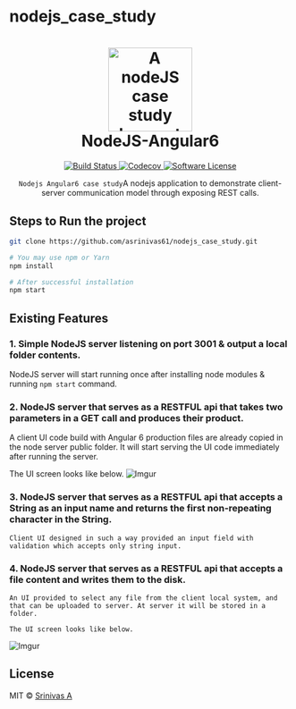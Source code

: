 # nodejs_case_study

<h1 align="center">
	<img height="150" src="https://cdn.rawgit.com/asrinivas61/nodejs_case_study/master/logo.svg" alt="A nodeJS case study demonstration project" />
	<br> NodeJS-Angular6
</h1>
<p align="center">
	<a href="https://travis-ci.org/asrinivas61/nodejs_case_study">
		<img src="https://cdn.rawgit.com/asrinivas61/nodejs_case_study/master/rust.svg" alt="Build Status">
	</a>
	<a href="https://github.com/asrinivas61/nodejs_case_study">
		<img src="https://img.shields.io/codecov/c/github/asrinivas61/nodejs_case_study.svg?style=flat-square" alt="Codecov">
	</a>
	<a href="#">
		<img src="https://img.shields.io/badge/license-MIT-brightgreen.svg?style=flat-square" alt="Software License">
	</a>
</p>

<p align="center"><code>Nodejs Angular6 case study</code>A nodejs application to demonstrate client-server communication model through exposing REST calls.</p>

## Steps to Run the project

```bash
git clone https://github.com/asrinivas61/nodejs_case_study.git

# You may use npm or Yarn
npm install

# After successful installation
npm start
```
## Existing Features

### 1. Simple NodeJS server listening on port 3001 & output a local folder contents.
   NodeJS server will start running once after installing node modules & running ```npm start``` command.

### 2. NodeJS server that serves as a RESTFUL api that takes two parameters in a GET call and produces their product.
   A client UI code build with Angular 6 production files are already copied in the node server public folder. It will start serving the UI code immediately after running the server.

   The UI screen looks like below.
   ![Imgur](https://i.imgur.com/2XBDHPg.png)

### 3. NodeJS server that serves as a RESTFUL  api that accepts a String as an input name and returns the first non-repeating character in the String.
    Client UI designed in such a way provided an input field with validation which accepts only string input.

### 4. NodeJS server that serves as a RESTFUL  api that accepts a file content and writes them to the disk.
    An UI provided to select any file from the client local system, and that can be uploaded to server. At server it will be stored in a folder.
    
    The UI screen looks like below.
   ![Imgur](https://i.imgur.com/QBoA0gv.png)

## License

MIT &copy; [Srinivas A](adapasrinivas61@gmail.com)